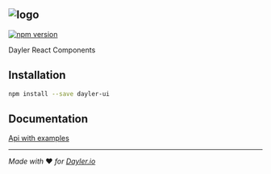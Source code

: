 ![logo](https://cdn.dayler.io/images/logo_dark.svg)
---
[![npm version](https://badge.fury.io/js/dayler-ui.svg)](https://badge.fury.io/js/dayler-ui)

Dayler React Components

## Installation
```bash
npm install --save dayler-ui
```

## Documentation
[Api with examples](https://ui.dayler.io)


---
*Made with* :heart: *for [Dayler.io](https://dayler.io)*
